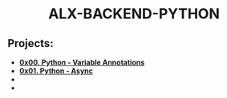 <h1 align="center"><b>ALX-BACKEND-PYTHON</b></h1>

## Projects:

- **[0x00. Python - Variable Annotations]()**
- **[0x01. Python - Async]()**
- **[]()**
- **[]()**
